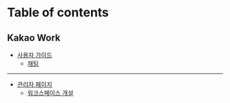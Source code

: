 # Table of contents

## Kakao Work

* [사용자 가이드](README.md)
  * [채팅](kakao-work/user/chat.md)

***

* [관리자 페이지](kakao-work-admin/README.md)
  * [워크스페이스 개설](kakao-work-admin/create-work-space.md)
